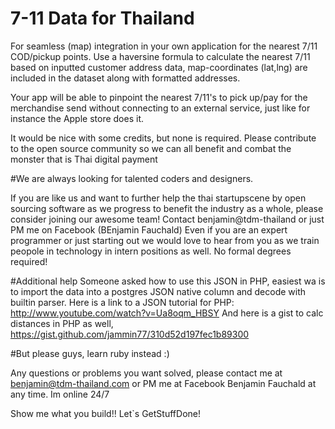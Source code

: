 # 7-11 Data for Thailand

For seamless (map) integration in your own application for the nearest 7/11 COD/pickup points.
Use a haversine formula to calculate the nearest 7/11 based on inputted customer address data, map-coordinates (lat,lng) are included in the dataset along with formatted addresses.

Your app will be able to pinpoint the nearest 7/11's to pick up/pay for the merchandise send without connecting to an external service, just like for instance the Apple store does it.


It would be nice with some credits, but none is required.
Please contribute to the open source community so we can all benefit and combat the monster that is Thai digital payment


#We are always looking for talented coders and designers. 

If you are like us and want to further help the thai startupscene by open sourcing software as we progress to benefit the industry as a whole, please consider joining our awesome team! Contact benjamin@tdm-thailand or just PM me on Facebook (BEnjamin Fauchald) Even if you are an expert programmer or just starting out we would love to hear from you as we train peopole in technology in intern positions as well. No formal degrees required!
 

#Additional help
Someone asked how to use this JSON in PHP, easiest wa is to import the data into a postgres JSON native column and decode with builtin parser.
Here is a link to a JSON tutorial for PHP: http://www.youtube.com/watch?v=Ua8oqm_HBSY
And here is a gist to calc distances in PHP as well, https://gist.github.com/jammin77/310d52d197fec1b89300

#But please guys, learn ruby instead :)

Any questions or problems you want solved, please contact me at benjamin@tdm-thailand.com or PM me at Facebook Benjamin Fauchald at any time. Im online 24/7 

Show me what you build!! Let`s GetStuffDone!
